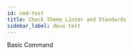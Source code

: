 ```yaml
---
id: cmd-test
title: Check Theme Linter and Standards
sidebar_label: deux test
---
```


Basic Command
